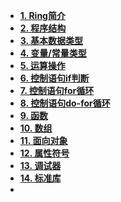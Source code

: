 <!-- doc/_sidebar.md -->


* [**1. Ring简介**](./markdown/index-v2/001-Ring简介.md)
* [**2. 程序结构**](./markdown/index-v2/002-程序结构.md)
* [**3. 基本数据类型**](./markdown/index-v2/003-基本数据类型.md)
* [**4. 变量/常量类型**](./markdown/index-v2/004-变量.md)
* [**5. 运算操作**](./markdown/index-v2/005-运算操作.md)
* [**6. 控制语句if判断**](./markdown/index-v2/006-控制语句if.md)
* [**7. 控制语句for循环**](./markdown/index-v2/007-控制语句for.md)
* [**8. 控制语句do-for循环**](./markdown/index-v2/008-控制语句do-for循环.md)
* [**9. 函数**](./markdown/index-v2/014-函数.md)
* [**10. 数组**](./markdown/index-v2/015-数组.md)
* [**11. 面向对象**](./markdown/index-v2/016-面向对象.md)
* [**12. 属性符号**](./markdown/index-v2/017-属性符号.md)
* [**13. 调试器**](./markdown/index-v2/调试器.md)
* [**14. 标准库**](./markdown/index-v2/标准库.md)
* 


<!-- 
* [**2. 基本概念**](./markdown/index/002-基本概念.md)
* [**3. 程序结构**](./markdown/index/003-程序结构.md)
* [**4. 基本数据类型**](./markdown/index/004-基本数据类型.md)
* [**6. auto自动推导**](./markdown/index/006-auto自动推导.md)
* [**7. 类型转换**](./markdown/index/007-类型转换.md)
* [**9. 运算操作优先级**](./markdown/index/009-运算操作优先级.md)

* [**13. 控制语句defer**](./markdown/index/013-控制语句defer.md)

* [**18. 项目构建和包依赖管理工具hobbit**](./markdown/index/018-项目构建和包依赖管理工具hobbit.md)
* [**19. Ring关键字**](./markdown/index/019-Ring关键字.md)

-->
